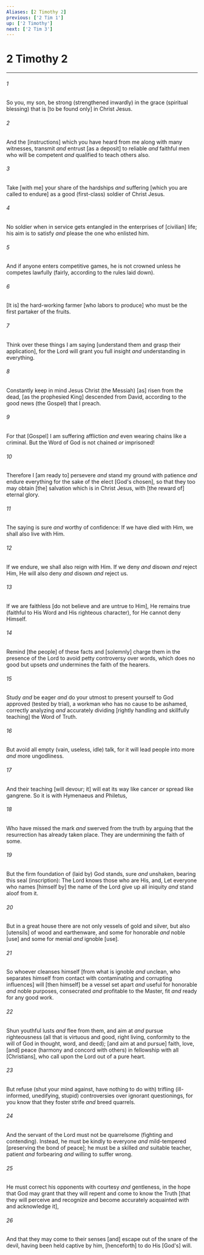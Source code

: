 ```yaml
---
Aliases: [2 Timothy 2]
previous: ['2 Tim 1']
up: ['2 Timothy']
next: ['2 Tim 3']
---
```

# 2 Timothy 2

***


###### 1 


So you, my son, be strong (strengthened inwardly) in the grace (spiritual blessing) that is [to be found only] in Christ Jesus. 


###### 2 


And the [instructions] which you have heard from me along with many witnesses, transmit _and_ entrust [as a deposit] to reliable _and_ faithful men who will be competent _and_ qualified to teach others also. 


###### 3 


Take [with me] your share of the hardships _and_ suffering [which you are called to endure] as a good (first-class) soldier of Christ Jesus. 


###### 4 


No soldier when in service gets entangled in the enterprises of [civilian] life; his aim is to satisfy _and_ please the one who enlisted him. 


###### 5 


And if anyone enters competitive games, he is not crowned unless he competes lawfully (fairly, according to the rules laid down). 


###### 6 


[It is] the hard-working farmer [who labors to produce] who must be the first partaker of the fruits. 


###### 7 


Think over these things I am saying [understand them and grasp their application], for the Lord will grant you full insight _and_ understanding in everything. 


###### 8 


Constantly keep in mind Jesus Christ (the Messiah) [as] risen from the dead, [as the prophesied King] descended from David, according to the good news (the Gospel) that I preach. 


###### 9 


For that [Gospel] I am suffering affliction _and_ even wearing chains like a criminal. But the Word of God is not chained _or_ imprisoned! 


###### 10 


Therefore I [am ready to] persevere _and_ stand my ground with patience _and_ endure everything for the sake of the elect [God's chosen], so that they too may obtain [the] salvation which is in Christ Jesus, with [the reward of] eternal glory. 


###### 11 


The saying is sure _and_ worthy of confidence: If we have died with Him, we shall also live with Him. 


###### 12 


If we endure, we shall also reign with Him. If we deny _and_ disown _and_ reject Him, He will also deny _and_ disown _and_ reject us. 


###### 13 


If we are faithless [do not believe and are untrue to Him], He remains true (faithful to His Word and His righteous character), for He cannot deny Himself. 


###### 14 


Remind [the people] of these facts and [solemnly] charge them in the presence of the Lord to avoid petty controversy over words, which does no good but upsets _and_ undermines the faith of the hearers. 


###### 15 


Study _and_ be eager _and_ do your utmost to present yourself to God approved (tested by trial), a workman who has no cause to be ashamed, correctly analyzing _and_ accurately dividing [rightly handling and skillfully teaching] the Word of Truth. 


###### 16 


But avoid all empty (vain, useless, idle) talk, for it will lead people into more _and_ more ungodliness. 


###### 17 


And their teaching [will devour; it] will eat its way like cancer _or_ spread like gangrene. So it is with Hymenaeus and Philetus, 


###### 18 


Who have missed the mark _and_ swerved from the truth by arguing that the resurrection has already taken place. They are undermining the faith of some. 


###### 19 


But the firm foundation of (laid by) God stands, sure _and_ unshaken, bearing this seal (inscription): The Lord knows those who are His, and, Let everyone who names [himself by] the name of the Lord give up all iniquity _and_ stand aloof from it. 


###### 20 


But in a great house there are not only vessels of gold and silver, but also [utensils] of wood and earthenware, and some for honorable _and_ noble [use] and some for menial _and_ ignoble [use]. 


###### 21 


So whoever cleanses himself [from what is ignoble _and_ unclean, who separates himself from contact with contaminating and corrupting influences] will [then himself] be a vessel set apart _and_ useful for honorable _and_ noble purposes, consecrated _and_ profitable to the Master, fit _and_ ready for any good work. 


###### 22 


Shun youthful lusts _and_ flee from them, and aim at _and_ pursue righteousness (all that is virtuous and good, right living, conformity to the will of God in thought, word, and deed); [and aim at and pursue] faith, love, [and] peace (harmony and concord with others) in fellowship with all [Christians], who call upon the Lord out of a pure heart. 


###### 23 


But refuse (shut your mind against, have nothing to do with) trifling (ill-informed, unedifying, stupid) controversies over ignorant questionings, for you know that they foster strife _and_ breed quarrels. 


###### 24 


And the servant of the Lord must not be quarrelsome (fighting and contending). Instead, he must be kindly to everyone _and_ mild-tempered [preserving the bond of peace]; he must be a skilled _and_ suitable teacher, patient _and_ forbearing _and_ willing to suffer wrong. 


###### 25 


He must correct his opponents with courtesy _and_ gentleness, in the hope that God may grant that they will repent and come to know the Truth [that they will perceive and recognize and become accurately acquainted with and acknowledge it], 


###### 26 


And that they may come to their senses [and] escape out of the snare of the devil, having been held captive by him, [henceforth] to do His [God's] will.
